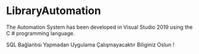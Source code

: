 # LibraryAutomation
The Automation System has been developed in Visual Studio 2019 using the C # programming language. 

SQL Bağlantısı Yapmadan Uygulama Çalışmayacaktır Biliginiz Oslun !
